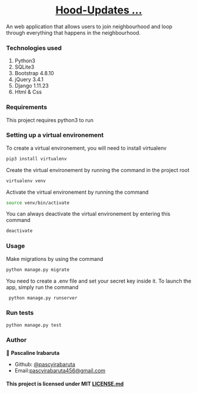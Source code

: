<p>
<a href="https://hoodpascy.herokuapp.com/" target="_blank">
  <h1 align="center" style="color:black;">Hood-Updates ...</h1>
</a>
</p>
An web application that allows users to join neighbourhood and loop through everything that happens in the neighbourhood.

### Technologies used

1. Python3
2. SQLite3
3. Bootstrap 4.8.10
4. jQuery 3.4.1
5. Django 1.11.23
6. Html & Css

### Requirements

This project requires python3 to run

### Setting up a virtual environement

To create a virtual environement, you will need to install virtualenv
```sh
pip3 install virtualenv
```

Create the virtual environement by running the command in the project root
```sh
virtualenv venv
```

Activate the virtual environement by running the command
```sh
source venv/bin/activate
```

You can always deactivate the virtual environement by entering this command
```sh
deactivate
```

### Usage

Make migrations by using the command
```sh
python manage.py migrate
```

You need to create a .env file and set your secret key inside it. To launch the app, simply run the command
```sh
 python manage.py runserver
```

### Run tests

```sh
python manage.py test
```

### Author

👤 **Pascaline Irabaruta**

* Github: [@pascyirabaruta](https://github.com/pascaline-irbaruta)
* Email:pascyirabaruta456@gmail.com


#### This project is licensed under MIT [LICENSE.md](LICENSE.md) 
